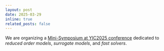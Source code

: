 ```yaml
---
layout: post
date: 2025-03-29
inline: true
related_posts: false
---
```


We are organizing a [Mini-Symposium at YIC2025 conference](https://yic2025.cimne.com/event/area/9972cba2-e87e-11ef-bb4e-000c29ddfc0c) dedicated to *reduced order models*, *surrogate models*, and *fast solvers*.